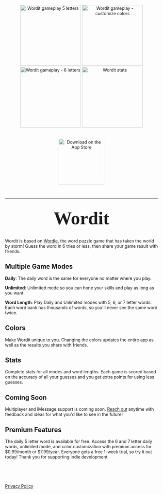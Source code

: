 <style>
wordit-title {
    font-family:"American Typewriter";
    font-size: 60px;
    font-weight:600; /* semibold */
}
</style>

<div style="text-align:center">
    <img src="/images/wordit/game_green_yellow-light.png" width=200 alt="Wordit gameplay 5 letters" />
    <img src="/images/wordit/game_blue_red-light.png" width=200 alt="Wordit gameplay - customize colors" />
    <img src="/images/wordit/game_6_purple_orange-light.png" width=200 alt="Wordit gameplay - 6 letters" />
    <img src="/images/wordit/stats-light.png" width=200 alt="Wordit stats" />
</div>
<br />
<br />

<div style="text-align:center">
    <a href="https://apps.apple.com/us/app/wordit-daily-word-game/id1604744911">
        <img src="/images/app_store.svg" alt="Download on the App Store" style="width:150px;">
    </a>
    <p>
        <br /> 
    <p/>
    <hr />
    <br />
    <wordit-title>Wordit<wordit-title/>
</div>

<br />

Wordit is based on [Wordle](https://www.nytimes.com/games/wordle), the word puzzle game that has taken the world by storm!  Guess the word in 6 tries or less, then share your game result with friends.

## Multiple Game Modes
**Daily**:
The daily word is the same for everyone no matter where you play.

**Unlimited**:
Unlimited mode so you can hone your skills and play as long as you want.

**Word Length**:
Play Daily and Unlimited modes with 5, 6, or 7 letter words. Each word bank has thousands of words, so you'll never see the same word twice. 

## Colors
Make Wordit unique to you. Changing the colors updates the entire app as well as the results you share with friends.

## Stats
Complete stats for all modes and word lengths. Each game is scored based on the accuracy of all your guesses and you get extra points for using less guesses. 

## Coming Soon
Multiplayer and iMessage support is coming soon. [Reach out](mailto:wordit.app@ericschofield.dev) anytime with feedback and ideas for what you'd like to see in the future!

## Premium Features
The daily 5 letter word is available for free. Access the 6 and 7 letter daily words, unlimited mode, and color customization with premium access for $0.99/month or $7.99/year. Everyone gets a free 1-week trial, so try it out today! Thank you for supporting indie development.

<br />
<br />
<br />

[Privacy Policy](/wordit/privacy-policy)
